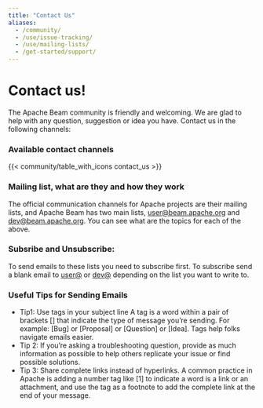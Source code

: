 ```yaml
---
title: "Contact Us"
aliases:
  - /community/
  - /use/issue-tracking/
  - /use/mailing-lists/
  - /get-started/support/
---
```


<!--
Licensed under the Apache License, Version 2.0 (the "License");
you may not use this file except in compliance with the License.
You may obtain a copy of the License at

http://www.apache.org/licenses/LICENSE-2.0

Unless required by applicable law or agreed to in writing, software
distributed under the License is distributed on an "AS IS" BASIS,
WITHOUT WARRANTIES OR CONDITIONS OF ANY KIND, either express or implied.
See the License for the specific language governing permissions and
limitations under the License.
-->

# Contact us!

The Apache Beam community is friendly and welcoming. We are glad to help with any
question, suggestion or idea you have. Contact us in the following channels:

### Available contact channels

{{< community/table_with_icons contact_us >}}

### Mailing list, what are they and how they work

The official communication channels for Apache projects are their mailing lists, and Apache
Beam has two main lists, user@beam.apache.org and dev@beam.apache.org. You can see
what are the topics for each of the above.

### Subsribe and Unsubscribe:

To send emails to these lists you need to subscribe first. To subscribe send a blank email to [user@](user-subscribe@beam.apache.org) or [dev@](dev@beam.apache.org) depending on the list you want to write to.

### Useful Tips for Sending Emails

- Tip1: Use tags in your subject line
  A tag is a word within a pair of brackets [] that indicate the type of message you’re sending. For example: [Bug] or [Proposal] or [Question] or [Idea]. Tags help folks navigate emails easier.
- Tip 2: If you’re asking a troubleshooting question, provide as much information as possible to help others replicate your issue or find possible solutions.
- Tip 3: Share complete links instead of hyperlinks. A common practice in Apache is adding a number tag like [1] to indicate a word is a link or an attachment, and use the tag as a footnote to add the complete link at the end of your message.

